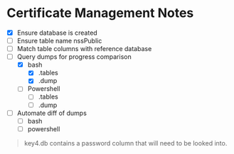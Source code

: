 # Certificate Management Notes
- [x] Ensure database is created
- [ ] Ensure table name nssPublic
- [ ] Match table columns with reference database
- [ ] Query dumps for progress comparison
	- [x] bash
		- [x] .tables
		- [x] .dump
	- [ ] Powershell
		- [ ] .tables
		- [ ] .dump
- [ ] Automate diff of dumps
	- [ ] bash
    - [ ] powershell

> key4.db contains a password column that will need to be looked into.
